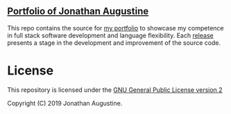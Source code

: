 ## [Portfolio of Jonathan Augustine](https://jonoaugustine.github.io/portfolio/index.html)

This repo contains the source for 
[my portfolio](https://jonoaugustine.github.io/portfolio/) to showcase my
competence in full stack software development and language flexibility.
Each [release](https://github.com/JonoAugustine/portfolio/releases/tag/0.1.0)
presents a stage in the development and improvement of the source code.

# License

This repository is licensed under the 
[GNU General Public License version 2](https://opensource.org/licenses/GPL-2.0)

Copyright (C) 2019 Jonathan Augustine.
